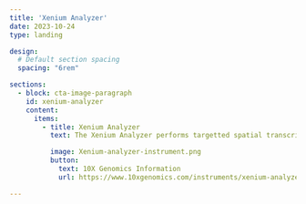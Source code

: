 ```yaml
---
title: 'Xenium Analyzer'
date: 2023-10-24
type: landing 

design:
  # Default section spacing
  spacing: "6rem"

sections:
  - block: cta-image-paragraph
    id: xenium-analyzer
    content:
      items:
        - title: Xenium Analyzer
          text: The Xenium Analyzer performs targetted spatial transcriptomics, permitting the in situ investigations of single cells at the sub-cellular level.

          image: Xenium-analyzer-instrument.png
          button:
            text: 10X Genomics Information
            url: https://www.10xgenomics.com/instruments/xenium-analyzer

---
```

